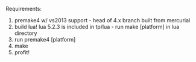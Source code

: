 Requirements:
1. premake4 w/ vs2013 support - head of 4.x branch built from mercurial
2. build lua! lua 5.2.3 is included in tp/lua - run make [platform] in lua directory
3. run premake4 [platform]
4. make 
5. profit!
